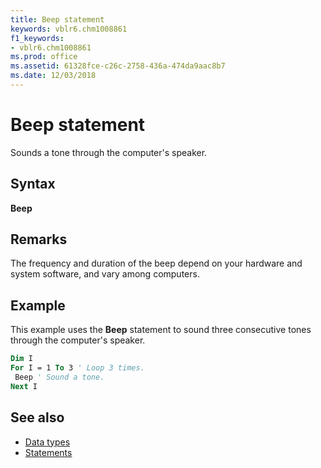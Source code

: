 ```yaml
---
title: Beep statement
keywords: vblr6.chm1008861
f1_keywords:
- vblr6.chm1008861
ms.prod: office
ms.assetid: 61328fce-c26c-2758-436a-474da9aac8b7
ms.date: 12/03/2018
---
```



# Beep statement

Sounds a tone through the computer's speaker.

## Syntax

**Beep**

## Remarks

The frequency and duration of the beep depend on your hardware and system software, and vary among computers.

## Example

This example uses the **Beep** statement to sound three consecutive tones through the computer's speaker.


```vb
Dim I 
For I = 1 To 3 ' Loop 3 times. 
 Beep ' Sound a tone. 
Next I 

```

## See also

- [Data types](data-type-summary.md)
- [Statements](../statements.md)